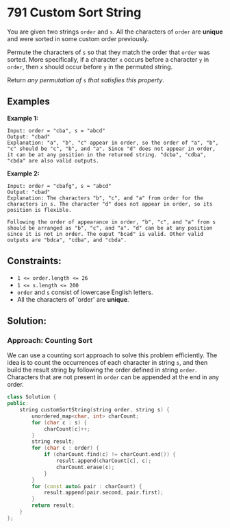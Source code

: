 # 791 Custom Sort String

You are given two strings `order` and `s`. All the characters of `order` are **unique** and were sorted in some custom order previously.

Permute the characters of `s` so that they match the order that `order` was sorted. More specifically, if a character `x` occurs before a character `y` in `order`, then `x` should occur before `y` in the permuted string.

Return *any permutation of* `s` *that satisfies this property*.

## Examples
**Example 1:**
```
Input: order = "cba", s = "abcd"
Output: "cbad"
Explanation: "a", "b", "c" appear in order, so the order of "a", "b", "c" should be "c", "b", and "a". Since "d" does not appear in order, it can be at any position in the returned string. "dcba", "cdba", "cbda" are also valid outputs.
```
**Example 2:**
```
Input: order = "cbafg", s = "abcd"
Output: "cbad"
Explanation: The characters "b", "c", and "a" from order for the characters in s. The character "d" does not appear in order, so its position is flexible.

Following the order of appearance in order, "b", "c", and "a" from s should be arranged as "b", "c", and "a". "d" can be at any position since it is not in order. The ouput "bcad" is valid. Other valid outputs are "bdca", "cdba", and "cbda".
```
## Constraints:
- `1 <= order.length <= 26`
- `1 <= s.length <= 200`
- `order` and `s` consist of lowercase English letters.
- All the characters of 'order' are **unique**.

## Solution:

### Approach: Counting Sort
We can use a counting sort approach to solve this problem efficiently. The idea is to count the occurrences of each character in string `s`, and then build the result string by following the order defined in string `order`. Characters that are not present in `order` can be appended at the end in any order.
```cpp
class Solution {
public:
    string customSortString(string order, string s) {
        unordered_map<char, int> charCount;
        for (char c : s) {
            charCount[c]++;
        }
        string result;
        for (char c : order) {
            if (charCount.find(c) != charCount.end()) {
                result.append(charCount[c], c);
                charCount.erase(c);
            }
        }
        for (const auto& pair : charCount) {
            result.append(pair.second, pair.first);
        }
        return result;
    }
};
```